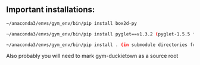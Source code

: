 ## Important installations:

```sh
~/anaconda3/envs/gym_env/bin/pip install box2d-py

~/anaconda3/envs/gym_env/bin/pip install pyglet==v1.3.2 (pyglet-1.5.5 for simple simulation)

~/anaconda3/envs/gym_env/bin/pip install . (in submodule directories for installation of the third party environments)
```

Also probably you will need to mark gym-duckietown as a source root